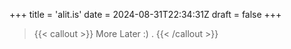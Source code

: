 +++
title = 'alit.is'
date = 2024-08-31T22:34:31Z
draft = false
+++


> {{< callout >}}
  More Later :) .
{{< /callout >}} 

